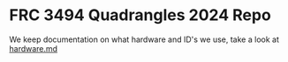 # FRC 3494 Quadrangles 2024 Repo

We keep documentation on what hardware and ID's we use, take a look at [hardware.md](./hardware.md)
